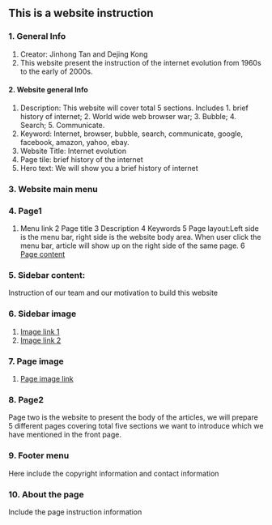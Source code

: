 
## This is a website instruction

### 1. General Info
1. Creator: Jinhong Tan and Dejing Kong
2. This website present the instruction of the internet evolution from 1960s to the early of 2000s.
#### 2. Website general Info
1. Description: This website will cover total 5 sections. Includes 1. brief history of internet; 2. World wide web browser war; 3. Bubble; 4. Search; 5. Communicate.
2. Keyword: Internet, browser, bubble, search, communicate, google, facebook, amazon, yahoo, ebay.
3. Website Title: Internet evolution
4. Page tile: brief history of the internet
5. Hero text: We will show you a brief history of internet 
### 3. Website main menu
### 4. Page1
1. Menu link
2 Page title
3 Description
4 Keywords
5 Page layout:Left side is the menu bar, right side is the website body area. When user click the menu bar, article will show up on the right side of the same page.
6 [Page content](https://github.com/jinhongtan/newrepo/blob/main/Internet%20outline_Jinhong%20tan.docx)

### 5. Sidebar content: 
Instruction of our team and our motivation to build this website
### 6. Sidebar image
1. [Image link 1](https://img.icons8.com/ios/452/sidebar-menu.png)
2. [Image link 2](https://i.pinimg.com/originals/1a/69/97/1a69977460ac825b75f134901340d4e4.png)

### 7. Page image
1. [Page image link](https://www.akamai.com/us/en/multimedia/images/intro/2018/akamai-web-application-protector-intro.jpg?imwidth=1366)

### 8. Page2
Page two is the website to present the body of the articles, we will prepare 5 different pages covering total five sections we want to introduce which we have mentioned in the front page.

### 9. Footer menu 
Here include the copyright information and contact information
### 10. About the page
Include the page instruction information



